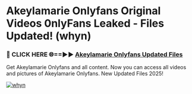 # Akeylamarie Onlyfans Original Videos 0nlyFans Leaked - Files Updated! (whyn)

<h3>🔴 CLICK HERE 🌐==►► <a href="https://tinyurl.com/ehrbuxhb" rel="nofollow">Akeylamarie Onlyfans Updated Files</a></h3>

Get Akeylamarie Onlyfans and all content. Now you can access all videos and pictures of Akeylamarie Onlyfans. New Updated Files 2025!

[![whyn](https://i.imgur.com/lVYEuWS.gif)](https://tinyurl.com/ehrbuxhb)
